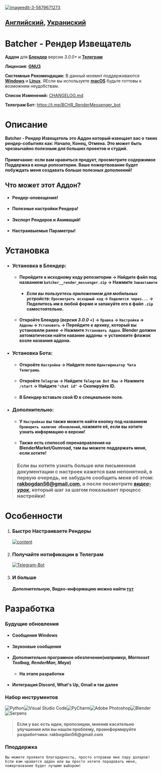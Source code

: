 <a href="https://ibb.co/WpQsVQ7"><img src="https://i.ibb.co/Z13N23v/imageedit-3-5679671273.jpg" alt="imageedit-3-5679671273" border="0"></a>

## [__Английский__](https://github.com/bsdbx/Batcher-render-messenger/blob/main/README.md), [__Украниский__](https://github.com/bsdbx/Batcher-render-messenger/blob/main/languages/readme/README_UKR.md)

# **Batcher - Рендер Извещатель**
 __Аддон__ для [__Блендер__](https://www.blender.org/) версии *3.0.0+* и [__Телеграм__](https://telegram.org/)

__Лицензия__: [__GNU3__](https://www.gnu.org/licenses/gpl-3.0.html)

 __Системные Рекомендации:__ В данный моемнт поддерживаются [__Windows__](https://support.microsoft.com/ru-ru/windows) и [__Linux__](https://www.linux.com/). ЯЕсли вы используете [__macOS__](https://support.apple.com/macos) будьте готтовы к возможним неудобствам.

__Список Изменений:__ [CHANGELOG.md](https://github.com/bsdbx/Batcher-render-messenger/blob/main/CHANGELOG.md)

 __Телеграм Бот:__ https://t.me/BCHR_RenderMessenger_bot

  # **Описание**  
  #### __Batcher - Рендер Извещатель__ это Аддон который извещает вас о таких рендер-событиях как: Начало, Конец, Отмена. Это может быть чрезвычайно полезным для больших проектов и студий.
  #### __Примечание:__ если вам нравиться продукт, просмотрите содержимое __Поддержка__ в конце ропозитории. Ваше пожертвование будет побуждать меня создавать больше полезных дополнений!

   ## **Что может этот Аддон?**
* #### Рендер-оповещения!
* #### Полезные настройки Рендера!
* #### Экспорт Рендеров и Анимаций!
* #### Настраивыемые Параметры!

# **Установка**
* ### **Установка в Блендер:**
    * #### Перейдите к исходному коду репозитории -> Найдите файл под названием `batcher__render_messenger.zip` -> Нажмите `Завантажити`
        * #### *Если вы пользуетесь приложением для мобильных устройств:* `Просмотреть исходный код` -> `Поделится через...` -> Поделитесь им в любой форме и запакуйте его в файл `.zip` самостоятельно.
    * #### Откройте Блендер (*версия 3.0.0 +*) -> `Правка` -> `Настройки` -> `Аддоны` -> `Установить` -> Перейдите к архиву, который вы установили ранее -> Нажмите `Установить Аддон`. Blender должен __автоматически__ найти навание аддоны -> установите флажок возле названия аддона.

* ### **Установка Бота:**
    * #### Откройте `Настройки` -> Найдите поле `Идентификатор Чата Телеграма`.
    * #### Откройте `Telegram` -> Найдите `Telegram Bot Raw` -> Нажмите `/start` -> Найдите `"chat id"` -> Скопируйте ID.
    * #### В __Блендер__ вставьте свой ID в специальное поле.

* ### **Дополнительно:**
     * #### У `Настройках` вы также можете найти кнопку под названием `Проверить наличие обновлений`, нажмите её, если вы хотите узнать информацию о версии!
     * #### Также есть спопособ перенаправления на __BlenderMarket/Gumroad__, там вы можете поддержать меня, если хотите!

> ### __Если вы хотите узнать больше или письменная документации с настроек кажется вам непонятной, в первую очередь, не забудьте сообщить меня об этом: rakbogdan56@gmail.com, а после посмотрите [_видео-урок_](), который шаг за шагом показывает процесс настройки!__

# **Особенности**
  1. ### __Быстро Настраиваете Рендеры__
      <a href="https://ibb.co/rpzCYRn"><img src="https://i.ibb.co/n1YH9Nh/content.png" alt="content" border="0"></a>
  2. ### __Получайте нотификации в Телеграм__
      <a href="https://ibb.co/0fCKVT7"><img src="https://i.ibb.co/VvgxpR1/Telegram-Bot.png" alt="Telegram-Bot" border="0"></a>
3. ### __И больше__
      #### __Дополнительную, Видео-информацию можно найти__ __[тут]()__

# **Разработка**
  ### **Будущие обновления**
  * #### Сообщения Windows
  * #### Звукоовые сообщения
  * #### Дополнительно програмное обезпечение(_например, Marmoset Toolbag, RenderMan, Maya_)
    * #### На этапе разработки
  * #### Интеграция Discord, What's Up, Gmail и так далее
 ### **Набор инструментов**
   ![Python](https://img.shields.io/badge/python-3670A0?style=for-the-badge&logo=python&logoColor=ffdd54)![Visual Studio Code](https://img.shields.io/badge/Visual%20Studio%20Code-0078d7.svg?style=for-the-badge&logo=visual-studio-code&logoColor=white)![PyCharm](https://img.shields.io/badge/pycharm-143?style=for-the-badge&logo=pycharm&logoColor=black&color=black&labelColor=green)![Adobe Photoshop](https://img.shields.io/badge/adobe%20photoshop-%2331A8FF.svg?style=for-the-badge&logo=adobe%20photoshop&logoColor=white)![Blender](https://img.shields.io/badge/blender-%23F5792A.svg?style=for-the-badge&logo=blender&logoColor=white)![Serpens](https://camo.githubusercontent.com/84fa74dc133f94422c7406389a9ad66b42fb0534660e292f539e3899a8172c14/68747470733a2f2f696d672e736869656c64732e696f2f62616467652f53455250454e53253230332d3030656461393f7374796c653d666f722d7468652d6261646765266c6f676f3d626c656e646572266c6f676f436f6c6f723d7768697465)

>#### __Если у вас есть идеи, пропозиции, мнения касательно улучшения или вы нашли проблему, проинформируйте разработчика: rakbogdan56@gmail.com__

### __Пподдержка__
    Вы можете проявите благодарность, просто отправив мне пару доларов! Если вам нравится аддон или вы просто хотите порадовать меня, пожертвование будет лучшим выбором!